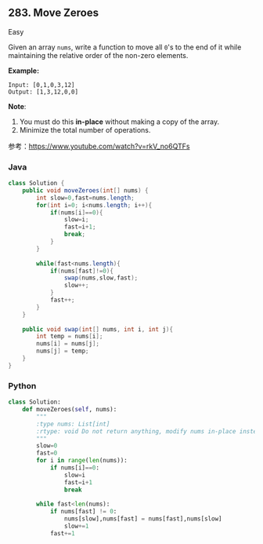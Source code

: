##  283. Move Zeroes

Easy

Given an array `nums`, write a function to move all `0`'s to the end of it while maintaining the relative order of the non-zero elements.

**Example:**

```
Input: [0,1,0,3,12]
Output: [1,3,12,0,0]
```

**Note**:

1. You must do this **in-place** without making a copy of the array.
2. Minimize the total number of operations.

参考：https://www.youtube.com/watch?v=rkV_no6QTFs

### Java

````java
class Solution {
    public void moveZeroes(int[] nums) {
        int slow=0,fast=nums.length;
        for(int i=0; i<nums.length; i++){
            if(nums[i]==0){
                slow=i;
                fast=i+1;
                break;
            }
        }
        
        while(fast<nums.length){
            if(nums[fast]!=0){
                swap(nums,slow,fast);
                slow++;
            }
            fast++;
        }
    }
    
    public void swap(int[] nums, int i, int j){
        int temp = nums[i];
        nums[i] = nums[j];
        nums[j] = temp;
    }
}

````

### Python

````python
class Solution:
    def moveZeroes(self, nums):
        """
        :type nums: List[int]
        :rtype: void Do not return anything, modify nums in-place instead.
        """
        slow=0
        fast=0
        for i in range(len(nums)):
            if nums[i]==0:
                slow=i
                fast=i+1
                break
            
        while fast<len(nums):
            if nums[fast] != 0:
                nums[slow],nums[fast] = nums[fast],nums[slow]
                slow+=1
            fast+=1
````

